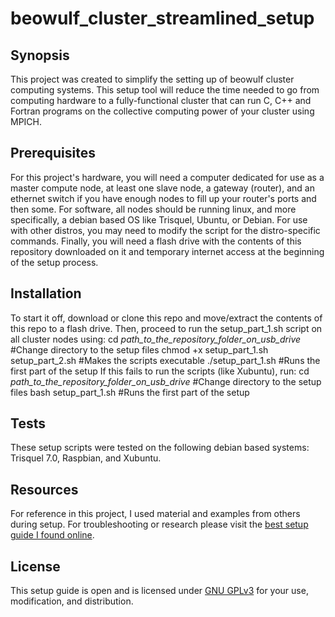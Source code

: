 # beowulf_cluster_streamlined_setup


## Synopsis

This project was created to simplify the setting up of beowulf cluster computing systems. This setup tool will reduce the time needed to go from computing hardware to a fully-functional cluster that can run C, C++ and Fortran programs on the collective computing power of your cluster using MPICH. 

## Prerequisites

For this project's hardware, you will need a computer dedicated for use as a master compute node, at least one slave node, a gateway (router), and an ethernet switch if you have enough nodes to fill up your router's ports and then some. For software, all nodes should be running linux, and more specifically, a debian based OS like Trisquel, Ubuntu, or Debian. For use with other distros, you may need to modify the script for the distro-specific commands. Finally, you will need a flash drive with the contents of this repository downloaded on it and temporary internet access at the beginning of the setup process. 

## Installation

To start it off, download or clone this repo and move/extract the contents of this repo to a flash drive. Then, proceed to run the setup_part_1.sh script on all cluster nodes using:
      cd *path_to_the_repository_folder_on_usb_drive* #Change directory to the setup files
      chmod +x setup_part_1.sh setup_part_2.sh #Makes the scripts executable
      ./setup_part_1.sh #Runs the first part of the setup
If this fails to run the scripts (like Xubuntu), run:
      cd *path_to_the_repository_folder_on_usb_drive* #Change directory to the setup files
      bash setup_part_1.sh #Runs the first part of the setup
      



## Tests

These setup scripts were tested on the following debian based systems: Trisquel 7.0, Raspbian, and Xubuntu.

## Resources

For reference in this project, I used material and examples from others during setup. For troubleshooting or research please visit the [best setup guide I found online](https://hemprasad.wordpress.com/2014/12/25/building-a-beowulf-cluster-with-ubuntu/). 

## License

This setup guide is open and is licensed under [GNU GPLv3](https://www.gnu.org/licenses/gpl-3.0.en.html) for your use, modification, and distribution.
